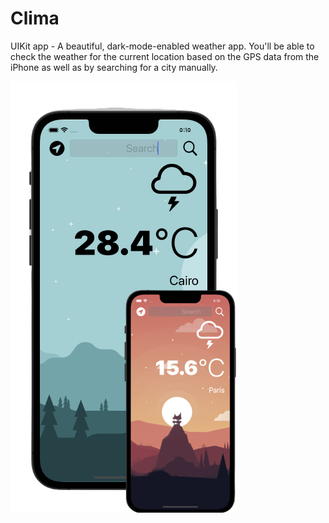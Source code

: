 
# Clima 

UIKit app - A beautiful, dark-mode-enabled weather app. You'll be able to check the weather for the current location based on the GPS data from the iPhone as well as by searching for a city manually.

![Screenshot](pic.png)
